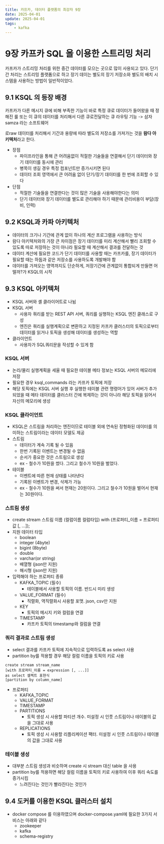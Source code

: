 ```yaml
---
title: 카프카, 데이터 플랫폼의 최강자 9장
date: 2025-04-01
update: 2025-04-01
tags: 
	- kafka
---
```


# 9장 카프카 SQL 을 이용한 스트리밍 처리
카프카가 스트리밍 처리를 위한 중간 데이터를 모으는 곳으로 많이 사용되고 있다. 
단기간 처리는 스트리밍 플랫폼으로 하고 장기 데이는 별도의 장기 저장소와 별도의 배치 시스템을 사용하는 방법이 일반적이었다.

## 9.1 KSQL 의 등장 배경
카프카가 다른 메시지 큐에 비해 부족한 기능이 바로 특정 큐로 데이터가 들어왔을 때 정해진 룰 또는 이 큐의 데이터를 처리해서 다른 큐로전달하는 큐 라우팅 기능 -> 삼자 samza 라는 소프트웨어

로raw 데이터를 처리해서 기간과 용량에 따라 별도의 저장소를 가져가는 것을 **람다 아키텍처**라고 한다.
- 장점
	- 파이프라인을 통해 큰 어려움없이 적절한 기술들을 연결해서 단기 데이터와 장기 데이터를 동시에 관리
	- 병목이 생길 경우 특정 컴포넌트만 증가시키면 된다
	- 데이터 조회 영역에서 큰 어려움 없이 단기/장기 데이터를 한 번에 조회할 수 있다
- 단점
	- 적절한 기술들을 연결한다는 것이 많은 기술을 사용해야한다는 의미
	- 단기 데이터와 장기 데이터를 별도로 관리해야 하기 때문에 관리비용이 부담(장비, 인력)


## 9.2 KSQL과 카파 아키텍처
- 데이터의 크기나 기간에 관계 없이 하나의 계산 프로그램을 사용하는 방식
- 람다 아키텍처와의 가장 큰 차이점은 장기 데이터를 미리 계산해서 빨리 조회할 수 있도록 따로 저장하는 것이 아니라 필요할 때 계산해서 결과를 전달하는 것
- 데이터 계산에 필요한 코드가 단기 데이터를 사용할 때는 카프카를, 장기 데이터가 필요할 때는 하둡과 같은 저장소를 사용하도록 개발해야 함
- 데이터를 가져오는  영역까지도 단순하게, 저장기간에 관계없이 통합되게 만들면 어떨까?가  KSQL의 시작

## 9.3 KSQL 아키텍처
- KSQL 서버와 셸 클라이어트로 나뉨
- KSQL 서버
	- 사용자 쿼리를 받는 REST API 서버, 쿼리를 실행하는 KSQL 엔진 클래스로 구성
	- 엔진은 쿼리를 실행계획으로 변환하고 지정된 카프카 클러스터의 토픽으로부터 데이터를 읽거나 토픽을 생성해 데이터를 생성하는 역할
- 클라이언트
	- 사용자가 SQL쿼리문을 작성할 수 있게 함

### KSQL 서버
- 논리/물리 실행계획을 세울 때 필요한 테이블 메타 정보는 KSQL 서버의 메모리에 저장
- 필요한 경우 ksql_commands 라는 카프카 토픽에 저장
- 해당 토픽에는 KSQL 서버 실행 후 실행한 테이블 관련 명령어가 있어 서버가 추가되었을 때 메타 데이터를 클러스터 간에 복제하는 것이 아니라 해당 토픽을 읽어서 자신의 메모리에 생성

### KSQL 클라이언트
- KSQL은 스트림을 처리하는 엔진이므로 테이블 외에 연속된 정형화된 데이터를 의미하는 스트림이라는 데이터 모델도 제공
- 스트림
	- 데이터가 계속 기록 될 수 있음
	- 한번 기록된 이벤트는 변경될 수 없음
	- 순서가 중요한 것은 스트림으로 생성
	- ex - 철수가 10원을 썼다. 그리고 철수가 10원을 벌었다.
- 테이블
	- 이벤트에 따른 현재 상태를 나타낸다
	- 기록된 이벤트가 변경, 삭제가 가능
	- ex - 철수가 10원을 써서 현재는 20원이다. 그리고 철수가 10원을 벌어서 현재는 30원이다.

### 스트림 생성
- create stream 스트림 이름 (컬럼이름 컬럼타입) with (프로퍼티_이름 = 프로퍼티 값 [, ...]);
- 지원 데이터 타입
	- boolean
	- integer (4byte)
	- bigint (8byte)
	- double
	- varchar(or string)
	- 배열형 (json만 지원)
	- 해시형 (json만 지원)
- 입력해야 하는 프로퍼티 종류
	- KAFKA_TOPIC (필수)
		- 테이블에서 사용할 토픽의 이름. 반드시 미리 생성
	- VALUE_FORMAT (필수)
		- 직렬화, 역직렬화시 사용할 포맷. json, csv만 지원
	- KEY
		- 토픽의 메시지 키와 컬럼을 연결
	- TIMESTAMP
		- 카프카 토픽의 timestamp와 컬럼을 연결

### 쿼리 결과로 스트림 생성
- select 결과를 카프카 토픽에 지속적으로 입력하도록  as select 사용
- partition by를 적용할 경우 해당 컬럼 이름을 토픽의 키로 사용
```plain
create stream stream_name
[with 프로퍼티_이름 = expression [, ...]]
as select 셀렉트 표현식
[partition by column_name]
```
- 프로퍼티
	- KAFKA_TOPIC
	- VALUE_FORMAT
	- TIMESTAMP
	- PARTITIONS
		- 토픽 생성 시 사용할 파티션 개수. 미설정 시 인풋 스트림이나 테이블의 값을 그대로 사용
	- REPLICATIONS
		- 토픽 생성 시 사용할 리플리케이션 팩터. 미설정 시 인풋 스트림이나 테이블의 값을 그대로 사용

### 테이블 생성
- 대부분 스트림 생성과 비슷하며  create 시 stream 대신 table 을 사용
- partition  by를 적용하면 해당 컬럼 이름을 토픽의 키로 사용하여 이후 쿼리 속도를 증가시킴
	- 느려진다는 것인가 빨라진다는 것인가

## 9.4 도커를 이용한 KSQL 클러스터 설치
- docker compose 를 이용하였으며 docker-compose.yaml에 필요한 3가지 서비스는 아래와 같다
	- zookeeper
	- kafka
	- schema-registry
